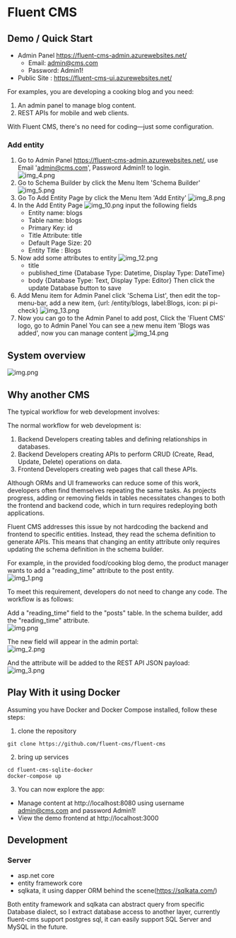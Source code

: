 # Fluent CMS
## Demo / Quick Start
- Admin Panel https://fluent-cms-admin.azurewebsites.net/
  - Email: admin@cms.com
  - Password: Admin1!  
- Public Site : https://fluent-cms-ui.azurewebsites.net/

For examples, you are developing a cooking blog and you need:
1. An admin panel to manage blog content.
2. REST APIs for mobile and web clients.

With Fluent CMS, there's no need for coding—just some configuration.

### Add entity
1. Go to Admin Panel https://fluent-cms-admin.azurewebsites.net/,  use Email 'admin@cms.com', Password Admin1! to login.    
![img_4.png](img_4.png)
2. Go to Schema Builder by click the Menu Item  'Schema Builder'   
![img_5.png](img_5.png)
3. Go To Add Entity Page by click the Menu Item  'Add Entity'
![img_8.png](img_8.png)
4. In the Add Entity Page
![img_10.png](img_10.png)
input the following fields
   - Entity name: blogs
   - Table name: blogs
   - Primary Key: id
   - Title Attribute: title
   - Default Page Size: 20
   - Entity Title : Blogs
5. Now add some attributes to entity
![img_12.png](img_12.png)
   - title
   - published_time   {Database Type: Datetime, Display Type: DateTime}
   - body {Database Type: Text, Display Type: Editor}
Then click the update Database button to save
6. Add Menu item for Admin Panel
click 'Schema List', then edit the top-menu-bar, add a new item, {url: /entity/blogs, label:Blogs, icon: pi pi-check}
![img_13.png](img_13.png)
7. Now you can go to the Admin Panel to add post, Click the 'Fluent CMS' logo, go to Admin Panel
You can see a new menu item 'Blogs was added', now you can manage content
![img_14.png](img_14.png)


## System overview
![img.png](doc/images/overview.png)

## Why another CMS
The typical workflow for web development involves:


The normal workflow for web development is:
1. Backend Developers creating tables and defining relationships in databases.
2. Backend Developers creating APIs to perform CRUD (Create, Read, Update, Delete) operations on data.
3. Frontend Developers creating web pages that call these APIs.

Although ORMs and UI frameworks can reduce some of this work, developers often find themselves repeating the same tasks. 
As projects progress, adding or removing fields in tables necessitates changes to both the frontend and backend code, 
which in turn requires redeploying both applications.

Fluent CMS addresses this issue by not hardcoding the backend and frontend to specific entities. 
Instead, they read the schema definition to generate APIs. 
This means that changing an entity attribute only requires updating the schema definition in the schema builder.

For example, in the provided food/cooking blog demo, the product manager wants to add a "reading_time" attribute to the post entity.   
![img_1.png](img_1.png)

To meet this requirement, developers do not need to change any code. The workflow is as follows:

Add a "reading_time" field to the "posts" table.
In the schema builder, add the "reading_time" attribute.    
![img.png](img.png)

The new field will appear in the admin portal:    
![img_2.png](img_2.png)

And the attribute will be added to the REST API JSON payload:    
![img_3.png](img_3.png)

## Play With it using Docker
Assuming you have Docker and Docker Compose installed, follow these steps:

1. clone the repository
```shell
git clone https://github.com/fluent-cms/fluent-cms
```
2. bring up services
```shell
cd fluent-cms-sqlite-docker
docker-compose up
```
3. You can now explore the app:
-   Manage content at http://localhost:8080 using username admin@cms.com and password Admin1!
-   View the demo frontend at http://localhost:3000

## Development

### Server
- asp.net core
- entity framework core
- sqlkata, it using dapper ORM behind the scene(https://sqlkata.com/)

Both entity framework and sqlkata can abstract query from specific Database dialect, so I extract database access to
another layer, currently fluent-cms support postgres sql, it can easily support SQL Server and MySQL in the future. 

